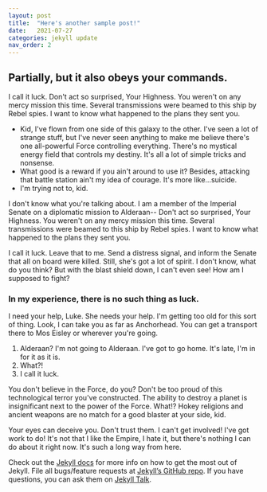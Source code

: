 ```yaml
---
layout: post
title:  "Here's another sample post!"
date:   2021-07-27
categories: jekyll update
nav_order: 2
---
```

## Partially, but it also obeys your commands.

I call it luck. Don't act so surprised, Your Highness. You weren't on any mercy mission this time. Several transmissions were beamed to this ship by Rebel spies. I want to know what happened to the plans they sent you.

- Kid, I've flown from one side of this galaxy to the other. I've seen a lot of strange stuff, but I've never seen anything to make me believe there's one all-powerful Force controlling everything. There's no mystical energy field that controls my destiny. It's all a lot of simple tricks and nonsense.
- What good is a reward if you ain't around to use it? Besides, attacking that battle station ain't my idea of courage. It's more like…suicide.
- I'm trying not to, kid.

I don't know what you're talking about. I am a member of the Imperial Senate on a diplomatic mission to Alderaan-- Don't act so surprised, Your Highness. You weren't on any mercy mission this time. Several transmissions were beamed to this ship by Rebel spies. I want to know what happened to the plans they sent you.

I call it luck. Leave that to me. Send a distress signal, and inform the Senate that all on board were killed. Still, she's got a lot of spirit. I don't know, what do you think? But with the blast shield down, I can't even see! How am I supposed to fight?

### In my experience, there is no such thing as luck.
I need your help, Luke. She needs your help. I'm getting too old for this sort of thing. Look, I can take you as far as Anchorhead. You can get a transport there to Mos Eisley or wherever you're going.

1. Alderaan? I'm not going to Alderaan. I've got to go home. It's late, I'm in for it as it is.
2. What?!
3. I call it luck.

You don't believe in the Force, do you? Don't be too proud of this technological terror you've constructed. The ability to destroy a planet is insignificant next to the power of the Force. What!? Hokey religions and ancient weapons are no match for a good blaster at your side, kid.

Your eyes can deceive you. Don't trust them. I can't get involved! I've got work to do! It's not that I like the Empire, I hate it, but there's nothing I can do about it right now. It's such a long way from here.

Check out the [Jekyll docs][jekyll-docs] for more info on how to get the most out of Jekyll. File all bugs/feature requests at [Jekyll’s GitHub repo][jekyll-gh]. If you have questions, you can ask them on [Jekyll Talk][jekyll-talk].

[jekyll-docs]: https://jekyllrb.com/docs/home
[jekyll-gh]:   https://github.com/jekyll/jekyll
[jekyll-talk]: https://talk.jekyllrb.com/
